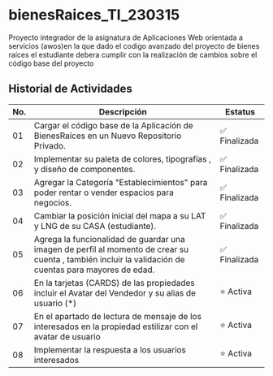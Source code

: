 # bienesRaices_TI_230315
Proyecto integrador de la asignatura de Aplicaciones Web orientada a servicios (awos)en la que dado el codigo avanzado del proyecto de bienes raíces el estudiante debera cumplir con la realización de cambios sobre el código base del proyecto


## Historial de Actividades

| No. | Descripción | Estatus |
|-----------|-------------|-------------------------|
| 01        | Cargar el código base de la Aplicación de BienesRaíces en un Nuevo Repositorio Privado. |✅ Finalizada|
| 02        | Implementar su paleta de colores, tipografías , y diseño de componentes. |  ✅ Finalizada|
| 03        | Agregar la Categoría "Establecimientos" para poder rentar o vender espacios para negocios. | ✅ Finalizada|
| 04        | Cambiar la posición inicial del mapa a su LAT y LNG de su CASA (estudiante). | ✅ Finalizada |
| 05        | Agrega la funcionalidad de guardar una imagen de perfil al momento de crear su cuenta , también incluir la validación de cuentas para mayores de edad. | ✅ Finalizada |
| 06        | En la tarjetas (CARDS) de las propiedades incluir el Avatar del Vendedor y su alias de usuario (*) | ⭐ Activa |
| 07        | En el apartado de lectura de mensaje de los interesados en la propiedad estilizar con el avatar de usuario | ⭐ Activa |
| 08        | Implementar la respuesta a los usuarios interesados | ⭐ Activa |